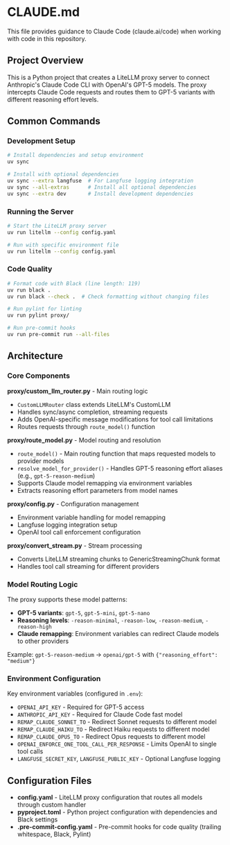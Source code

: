 # CLAUDE.md

This file provides guidance to Claude Code (claude.ai/code) when working with code in this repository.

## Project Overview

This is a Python project that creates a LiteLLM proxy server to connect Anthropic's Claude Code CLI with OpenAI's GPT-5 models. The proxy intercepts Claude Code requests and routes them to GPT-5 variants with different reasoning effort levels.

## Common Commands

### Development Setup
```bash
# Install dependencies and setup environment
uv sync

# Install with optional dependencies
uv sync --extra langfuse  # For Langfuse logging integration
uv sync --all-extras      # Install all optional dependencies
uv sync --extra dev       # Install development dependencies
```

### Running the Server
```bash
# Start the LiteLLM proxy server
uv run litellm --config config.yaml

# Run with specific environment file
uv run litellm --config config.yaml
```

### Code Quality
```bash
# Format code with Black (line length: 119)
uv run black .
uv run black --check .  # Check formatting without changing files

# Run pylint for linting
uv run pylint proxy/

# Run pre-commit hooks
uv run pre-commit run --all-files
```

## Architecture

### Core Components

**proxy/custom_llm_router.py** - Main routing logic
- `CustomLLMRouter` class extends LiteLLM's CustomLLM
- Handles sync/async completion, streaming requests
- Adds OpenAI-specific message modifications for tool call limitations
- Routes requests through `route_model()` function

**proxy/route_model.py** - Model routing and resolution
- `route_model()` - Main routing function that maps requested models to provider models
- `resolve_model_for_provider()` - Handles GPT-5 reasoning effort aliases (e.g., `gpt-5-reason-medium`)
- Supports Claude model remapping via environment variables
- Extracts reasoning effort parameters from model names

**proxy/config.py** - Configuration management
- Environment variable handling for model remapping
- Langfuse logging integration setup
- OpenAI tool call enforcement configuration

**proxy/convert_stream.py** - Stream processing
- Converts LiteLLM streaming chunks to GenericStreamingChunk format
- Handles tool call streaming for different providers

### Model Routing Logic

The proxy supports these model patterns:
- **GPT-5 variants**: `gpt-5`, `gpt-5-mini`, `gpt-5-nano`
- **Reasoning levels**: `-reason-minimal`, `-reason-low`, `-reason-medium`, `-reason-high`
- **Claude remapping**: Environment variables can redirect Claude models to other providers

Example: `gpt-5-reason-medium` → `openai/gpt-5` with `{"reasoning_effort": "medium"}`

### Environment Configuration

Key environment variables (configured in `.env`):
- `OPENAI_API_KEY` - Required for GPT-5 access
- `ANTHROPIC_API_KEY` - Required for Claude Code fast model
- `REMAP_CLAUDE_SONNET_TO` - Redirect Sonnet requests to different model
- `REMAP_CLAUDE_HAIKU_TO` - Redirect Haiku requests to different model
- `REMAP_CLAUDE_OPUS_TO` - Redirect Opus requests to different model
- `OPENAI_ENFORCE_ONE_TOOL_CALL_PER_RESPONSE` - Limits OpenAI to single tool calls
- `LANGFUSE_SECRET_KEY`, `LANGFUSE_PUBLIC_KEY` - Optional Langfuse logging

## Configuration Files

- **config.yaml** - LiteLLM proxy configuration that routes all models through custom handler
- **pyproject.toml** - Python project configuration with dependencies and Black settings
- **.pre-commit-config.yaml** - Pre-commit hooks for code quality (trailing whitespace, Black, Pylint)
